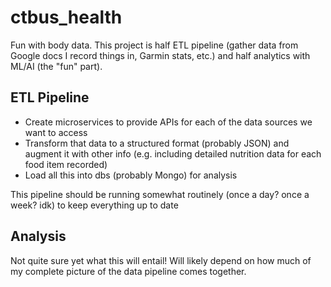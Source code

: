 # ctbus_health
Fun with body data. This project is half ETL pipeline (gather data from Google docs I record things in, Garmin stats, etc.) and half analytics with ML/AI (the "fun" part).

## ETL Pipeline

-  Create microservices to provide APIs for each of the data sources we want to access
-  Transform that data to a structured format (probably JSON) and augment it with other info (e.g. including detailed nutrition data for each food item recorded)
-  Load all this into dbs (probably Mongo) for analysis

This pipeline should be running somewhat routinely (once a day? once a week? idk) to keep everything up to date

## Analysis

Not quite sure yet what this will entail! Will likely depend on how much of my complete picture of the data pipeline comes together.